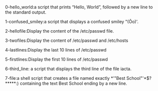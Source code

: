 0-hello_world:a script that prints “Hello, World”, followed by a new line to the standard output.

1-confused_smiley:a script that displays a confused smiley "(Ôo)'.

2-hellofile:Display the content of the /etc/passwd file.

3-twofiles:Display the content of /etc/passwd and /etc/hosts

4-lastlines:Display the last 10 lines of /etc/passwd

5-firstlines:Display the first 10 lines of /etc/passwd

6-third_line: a script that displays the third line of the file iacta.

7-file:a shell script that creates a file named exactly *\'"Best School"'\*$?*****:) containing the text Best School ending by a new line.
